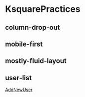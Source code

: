 # KsquarePractices

## column-drop-out


## mobile-first

## mostly-fluid-layout

## user-list
[AddNewUser](https://jaquitori.github.io/KsquarePractices/user-list/AddNewUser/)
